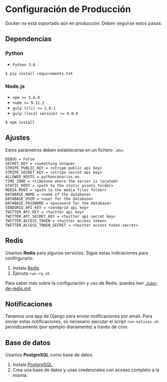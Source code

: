 # Configuración de Producción

Docker no está soportado aún en producción. Deben seguirse estos pasos:

## Dependencias

### Python

- `Python 3.6`

```console
$ pip install requirements.txt
```

### Node.js

- `npm >= 5.6.0`
- `node >= 9.11.2`
- `gulp (cli) >= 2.0.1`
- `gulp (local version) >= 4.0.0`

```console
$ npm install
```

## Ajustes

Estos parámetros deben establecerse en un fichero `.env`:

```console
DEBUG = False
SECRET_KEY = <something unique>
STRIPE_PUBLIC_KEY = <stripe public api key>
STRIPE_SECRET_KEY = <stripe secret api key>
ALLOWED_HOSTS = pythoncanarias.es
TIME_ZONE = <timezone where the server is located>
STATIC_ROOT = <path to the static assets folder>
MEDIA_ROOT = <path to the media files folder>
DATABASE_NAME = <name of the database>
DATABASE_USER = <user for the database>
DATABASE_PASSWORD = <password for the database>
SENDGRID_API_KEY = <sendgrid api key>
TWITTER_API_KEY = <twitter api key>
TWITTER_API_SECRET_KEY = <twitter api secret key>
TWITTER_ACCESS_TOKEN = <twitter access token>
TWITTER_ACCESS_TOKEN_SECRET = <twitter access token secret>
```

## Redis

Usamos **Redis** para algunos servicios. Sigue estas indicaciones para confirgurarlo:

1. Instala [Redis](https://redis.io/download).
2. Ejecuta `run-rq.sh`

Para saber más sobre la configuración y uso de Redis, puedes leer
[./uso-de-redis.md](redis.md)

## Notificaciones

Tenemos una app de Django para enviar notificaciones por email. Para enviar estas notificaciones, es necesario ejecutar el script `run-notices.sh` periódicamente (por ejemplo diariamente) a través de cron.

## Base de datos

Usamos **PostgreSQL** como base de datos.

1. Instala [PostgreSQL](https://www.postgresql.org/download/).
2. Crea una base de datos y unas credenciales con acceso completo a la misma.
